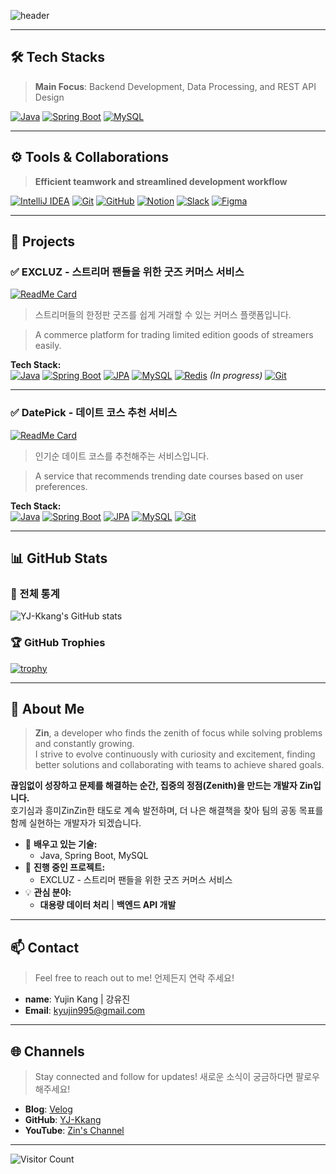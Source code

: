 <!-- 헤더 -->
![header](https://capsule-render.vercel.app/api?type=waving&color=gradient&customColorList=10,3,6&height=200&section=header&text=Welcome%20to%20Zin's%20GitHub&fontSize=40&fontColor=FFFFFF&animation=twinkling)

---

## 🛠️ **Tech Stacks**
> **Main Focus**: Backend Development, Data Processing, and REST API Design

[![Java](https://img.shields.io/badge/Java-007396?style=for-the-badge&logo=java&logoColor=white)](https://www.oracle.com/java/)
[![Spring Boot](https://img.shields.io/badge/SpringBoot-6DB33F?style=for-the-badge&logo=springboot&logoColor=white)](https://spring.io/projects/spring-boot)
[![MySQL](https://img.shields.io/badge/MySQL-1E4C68?style=for-the-badge&logo=mysql&logoColor=white)](https://www.mysql.com/)

---

## ⚙️ **Tools & Collaborations**
> **Efficient teamwork and streamlined development workflow**

[![IntelliJ IDEA](https://img.shields.io/badge/IntelliJ%20IDEA-000000?style=for-the-badge&logo=intellijidea&logoColor=white)](https://www.jetbrains.com/idea/)
[![Git](https://img.shields.io/badge/Git-F05032?style=for-the-badge&logo=git&logoColor=white)](https://git-scm.com/)
[![GitHub](https://img.shields.io/badge/GitHub-181717?style=for-the-badge&logo=github&logoColor=white)](https://github.com/)
[![Notion](https://img.shields.io/badge/Notion-000000?style=for-the-badge&logo=notion&logoColor=white)](https://www.notion.so/)
[![Slack](https://img.shields.io/badge/Slack-4A154B?style=for-the-badge&logo=slack&logoColor=white)](https://slack.com/)
[![Figma](https://img.shields.io/badge/Figma-F24E1E?style=for-the-badge&logo=figma&logoColor=white)](https://www.figma.com/)

---

## 🚀 Projects

### ✅ **EXCLUZ - 스트리머 팬들을 위한 굿즈 커머스 서비스**
[![ReadMe Card](https://github-readme-stats.vercel.app/api/pin/?username=TrainH&repo=excluz&title_color=00796B&text_color=20A177&icon_color=F39C12&bg_color=FFFFFF)](https://github.com/TrainH/excluz)
> 스트리머들의 한정판 굿즈를 쉽게 거래할 수 있는 커머스 플랫폼입니다.

> A commerce platform for trading limited edition goods of streamers easily.

**Tech Stack:**  
[![Java](https://img.shields.io/badge/Java-007396?style=flat&logo=java&logoColor=white)](https://www.oracle.com/java/)
[![Spring Boot](https://img.shields.io/badge/SpringBoot-6DB33F?style=flat&logo=springboot&logoColor=white)](https://spring.io/projects/spring-boot)
[![JPA](https://img.shields.io/badge/JPA-6D3F5B?style=flat)](https://jakarta.ee/specifications/persistence/)
[![MySQL](https://img.shields.io/badge/MySQL-1E4C68?style=flat&logo=mysql&logoColor=white)](https://www.mysql.com/)
[![Redis](https://img.shields.io/badge/Redis-DC382D?style=flat&logo=redis&logoColor=white)](https://redis.io/) *(In progress)*
[![Git](https://img.shields.io/badge/Git-F05032?style=flat&logo=git&logoColor=white)](https://git-scm.com/)

---

### ✅ **DatePick - 데이트 코스 추천 서비스**
[![ReadMe Card](https://github-readme-stats.vercel.app/api/pin/?username=nuelbin&repo=DatePickProject&title_color=00796B&text_color=20A177&icon_color=F39C12&bg_color=FFFFFF)](https://github.com/nuelbin/DatePickProject)
> 인기순 데이트 코스를 추천해주는 서비스입니다.

> A service that recommends trending date courses based on user preferences.  

**Tech Stack:**  
[![Java](https://img.shields.io/badge/Java-007396?style=flat&logo=java&logoColor=white)](https://www.oracle.com/java/)
[![Spring Boot](https://img.shields.io/badge/SpringBoot-6DB33F?style=flat&logo=springboot&logoColor=white)](https://spring.io/projects/spring-boot)
[![JPA](https://img.shields.io/badge/JPA-6D3F5B?style=flat)](https://jakarta.ee/specifications/persistence/)
[![MySQL](https://img.shields.io/badge/MySQL-1E4C68?style=flat&logo=mysql&logoColor=white)](https://www.mysql.com/)
[![Git](https://img.shields.io/badge/Git-F05032?style=flat&logo=git&logoColor=white)](https://git-scm.com/)

---

## 📊 GitHub Stats
### 🌟 전체 통계
![YJ-Kkang's GitHub stats](https://github-readme-stats.vercel.app/api?username=YJ-Kkang&show_icons=true&theme=custom&title_color=00796B&text_color=20A177&icon_color=F39C12&bg_color=FFFFFF)

### 🏆 GitHub Trophies
[![trophy](https://github-profile-trophy.vercel.app/?username=YJ-Kkang&theme=chalk&row=2&column=3)](https://github.com/ryo-ma/github-profile-trophy)

---
## 👋 About Me

> **Zin**, a developer who finds the zenith of focus while solving problems and constantly growing.  
> I strive to evolve continuously with curiosity and excitement, finding better solutions and collaborating with teams to achieve shared goals.

**끊임없이 성장하고 문제를 해결하는 순간, 집중의 정점(Zenith)을 만드는 개발자 Zin입니다.**  
호기심과 흥미ZinZin한 태도로 계속 발전하며, 더 나은 해결책을 찾아 팀의 공동 목표를 함께 실현하는 개발자가 되겠습니다.

- 🌱 **배우고 있는 기술:**
  - Java, Spring Boot, MySQL
- 🔭 **진행 중인 프로젝트:**
  - EXCLUZ - 스트리머 팬들을 위한 굿즈 커머스 서비스
- 💡 **관심 분야:**
  - **대용량 데이터 처리** | **백엔드 API 개발**

---
## 📫 Contact
> Feel free to reach out to me! 언제든지 연락 주세요!
- **name**: Yujin Kang | 강유진
- **Email**: [kyujin995@gmail.com](mailto:kyujin995@gmail.com)

---

## 🌐 Channels
> Stay connected and follow for updates! 새로운 소식이 궁금하다면 팔로우 해주세요!

- **Blog**: [Velog](https://velog.io/@yjkang)
- **GitHub**: [YJ-Kkang](https://github.com/YJ-Kkang)
- **YouTube**: [Zin's Channel](https://www.youtube.com/channel/UCLpKldhW2m6PonpPDiPFMtw)

---

<!-- 깃허브 방문자 수 카운터 -->
![Visitor Count](https://komarev.com/ghpvc/?username=YJ-Kkang&color=00CED1)
